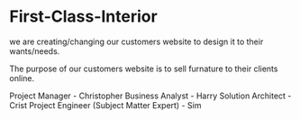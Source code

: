 # First-Class-Interior 

we are creating/changing our customers website to design it to their wants/needs.

The purpose of our customers website is to sell furnature to their clients online.

Project Manager - Christopher
Business Analyst - Harry
Solution Architect - Crist
Project Engineer (Subject Matter Expert) - Sim

